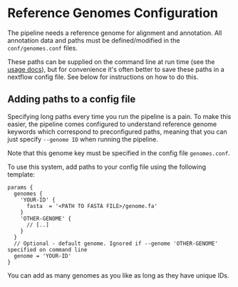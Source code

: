 # Reference Genomes Configuration

The pipeline needs a reference genome for alignment and annotation.
All annotation data and paths must be defined/modified in the `conf/genomes.conf` files.

These paths can be supplied on the command line at run time (see the [usage docs](../usage.md)),
but for convenience it's often better to save these paths in a nextflow config file.
See below for instructions on how to do this.

## Adding paths to a config file

Specifying long paths every time you run the pipeline is a pain.
To make this easier, the pipeline comes configured to understand reference genome keywords which correspond
to preconfigured paths, meaning that you can just specify `--genome ID` when running the pipeline.

Note that this genome key must be specified in the config file `genomes.conf`.

To use this system, add paths to your config file using the following template:

```nextflow
params {
  genomes {
    'YOUR-ID' {
      fasta  = '<PATH TO FASTA FILE>/genome.fa'
    }
    'OTHER-GENOME' {
      // [..]
    }
  }
  // Optional - default genome. Ignored if --genome 'OTHER-GENOME' specified on command line
  genome = 'YOUR-ID'
}
```

You can add as many genomes as you like as long as they have unique IDs.

